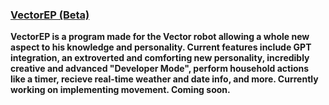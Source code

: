 ### [VectorEP (Beta)]()
**VectorEP is a program made for the Vector robot allowing a whole new aspect to his knowledge and personality. Current features include GPT integration, an extroverted and comforting new personality, incredibly creative and advanced "Developer Mode", perform household actions like a timer, recieve real-time weather and date info, and more. Currently working on implementing movement. Coming soon.**
